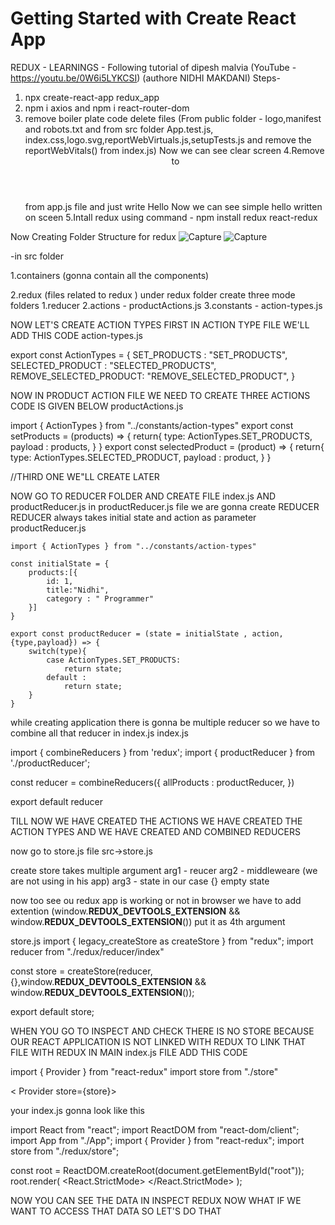 # Getting Started with Create React App
REDUX - LEARNINGS - Following tutorial of dipesh malvia (YouTube - https://youtu.be/0W6i5LYKCSI) (authore NIDHI MAKDANI)
Steps- 
1. npx create-react-app redux_app
2. npm i axios and  npm i react-router-dom
3. remove boiler plate code 
delete files (From public folder - logo,manifest and robots.txt and from src folder App.test.js, index.css,logo.svg,reportWebVirtuals.js,setupTests.js and remove the reportWebVitals() from index.js) Now we can see clear screen 
4.Remove <header>to</header> from app.js file and just write Hello Now we can see simple hello written on sceen 
5.Intall redux using command - npm install redux react-redux

Now Creating Folder Structure for redux ![Capture](https://user-images.githubusercontent.com/50043246/173301651-7603b240-691b-49a7-bd4a-523e62654d91.PNG)
![Capture](https://user-images.githubusercontent.com/50043246/173301712-ad6df7fa-fd0b-4b46-b2c0-d6678cafb42c.PNG)


-in src folder

1.containers (gonna contain all the components)

2.redux (files related to redux )
under redux folder create three mode folders 
1.reducer 
2.actions - productActions.js
3.constants - action-types.js

NOW LET'S CREATE ACTION TYPES FIRST IN ACTION TYPE FILE WE'LL ADD THIS CODE 
action-types.js 

export const ActionTypes = {
    SET_PRODUCTS : "SET_PRODUCTS",
    SELECTED_PRODUCT : "SELECTED_PRODUCTS",
    REMOVE_SELECTED_PRODUCT: "REMOVE_SELECTED_PRODUCT",
}

NOW IN PRODUCT ACTION FILE WE NEED TO CREATE THREE ACTIONS CODE IS GIVEN BELOW 
productActions.js

import { ActionTypes } from "../constants/action-types"
export const setProducts = (products) => {
    return{
        type: ActionTypes.SET_PRODUCTS,
        payload : products, 
    }
}
export const selectedProduct = (product) => {
    return{
        type: ActionTypes.SELECTED_PRODUCT,
        payload : product, 
    }
}

//THIRD ONE WE"LL CREATE LATER 

NOW GO TO REDUCER FOLDER AND CREATE FILE index.js AND productReducer.js 
in productReducer.js file we are gonna create REDUCER REDUCER always takes initial state and action as parameter 
productReducer.js 

    import { ActionTypes } from "../constants/action-types"

    const initialState = {
        products:[{
            id: 1,
            title:"Nidhi",
            category : " Programmer"
        }]
    }

    export const productReducer = (state = initialState , action,{type,payload}) => {
        switch(type){
            case ActionTypes.SET_PRODUCTS:
                return state;
            default :
                return state;
        }
    }

while creating application there is gonna be multiple reducer so we have to combine all that reducer in index.js 
index.js 

import { combineReducers } from 'redux';
import { productReducer } from './productReducer';

const reducer = combineReducers({
    allProducts : productReducer, 
})

export default reducer 

TILL NOW WE HAVE CREATED THE ACTIONS WE HAVE CREATED THE ACTION TYPES AND WE HAVE CREATED AND COMBINED REDUCERS 

now go to store.js file src->store.js 

create store takes multiple argument 
arg1 - reucer 
arg2 - middleweare (we are not using in his app)
arg3 - state in our case {} empty state 

now too see ou redux app is working or not in browser we have to add extention (window.__REDUX_DEVTOOLS_EXTENSION__ && window.__REDUX_DEVTOOLS_EXTENSION__()) put it as 4th argument 

store.js
import { legacy_createStore as createStore } from "redux";
import reducer from "./redux/reducer/index"

const store = createStore(reducer,{},window.__REDUX_DEVTOOLS_EXTENSION__ && window.__REDUX_DEVTOOLS_EXTENSION__());

export default store; 

WHEN YOU GO TO INSPECT AND CHECK THERE IS NO STORE BECAUSE OUR REACT APPLICATION IS NOT LINKED WITH REDUX TO LINK THAT FILE WITH REDUX IN MAIN index.js FILE ADD THIS CODE 

import { Provider } from "react-redux"
import store from "./store"

< Provider store={store}><App /> </Provider>

your index.js gonna look like this 

import React from "react";
import ReactDOM from "react-dom/client";
import App from "./App";
import { Provider } from "react-redux";
import store from "./redux/store";

const root = ReactDOM.createRoot(document.getElementById("root"));
root.render(
  <React.StrictMode>
    <Provider store={store}>
      <App />
    </Provider>
  </React.StrictMode>
);


NOW YOU CAN SEE THE DATA IN INSPECT REDUX NOW WHAT IF WE WANT TO ACCESS THAT DATA SO LET'S DO THAT 
